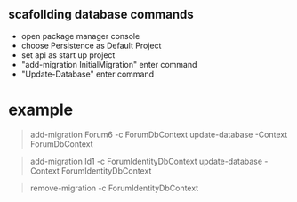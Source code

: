 ## scafollding database commands

- open package manager console
- choose Persistence as Default Project
- set api as start up project
- "add-migration InitialMigration" enter command
- "Update-Database" enter command

# example
> add-migration Forum6 -c ForumDbContext
> update-database -Context ForumDbContext

> add-migration Id1 -c ForumIdentityDbContext
> update-database -Context ForumIdentityDbContext

> remove-migration -c ForumIdentityDbContext